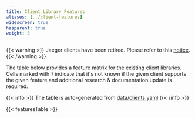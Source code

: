 ```yaml
---
title: Client Library Features
aliases: [../client-features]
widescreen: true
hasparent: true
weight: 5
---
```


{{< warning >}}
Jaeger clients have been retired. Please refer to this [notice](..//#deprecating-jaeger-clients).
{{< /warning >}}

The table below provides a feature matrix for the existing client libraries. Cells marked with `?` indicate that it's not known if the given client supports the given feature and additional research & documentation update is required.

{{< info >}}
The table is auto-generated from [data/clients.yaml](https://github.com/jaegertracing/documentation/blob/main/data/clients.yaml)
{{< /info >}}

{{< featuresTable >}}
